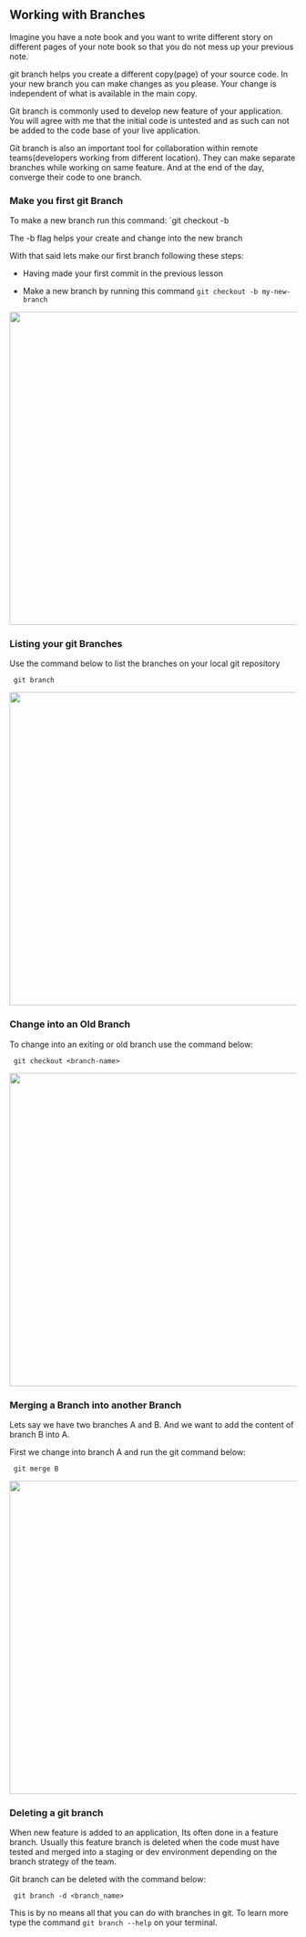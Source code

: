  ## Working with Branches

 Imagine you have a note book and you want to write different story on different pages of your note book so that you do not mess up your previous note.

 git branch helps you create a different copy(page) of your source code. In your new branch you can make changes as you please. Your change is independent of what is available in the main copy.

 Git branch is commonly used to develop new feature of your application. You will agree with me that the initial code is untested and as such can not be added to the code base of your live application.

 Git branch is also an important tool for collaboration within remote teams(developers working from different location). They can make separate branches while working on same feature. And at the end of the day, converge their code to one branch.

 ### Make you first git Branch
 To make a new branch run this command: `git checkout -b <your branch name>
 
 The -b flag helps your create and change into the new branch

 With that said lets make our first branch following these steps:
 - Having made your first commit in the previous lesson

 - Make a new branch by running this command `git checkout -b my-new-branch`

<img src="https://darey-io-pbl-projects-images.s3.eu-west-2.amazonaws.com/practices/images/create-and-switch-into-a-new-branch.PNG"  width="936px" height="550px">


### Listing your git Branches

Use the command below to list the branches on your local git repository

```
 git branch

```

<img src="https://darey-io-pbl-projects-images.s3.eu-west-2.amazonaws.com/practices/images/list-git-branches.PNG"  width="936px" height="550px">


### Change into an Old Branch

To change into an exiting or old branch use the command below:

```
 git checkout <branch-name>

```

<img src="https://darey-io-pbl-projects-images.s3.eu-west-2.amazonaws.com/practices/images/Switching-into-an-old-branch.PNG"  width="936px" height="550px">


### Merging a Branch into another Branch
Lets say we have two branches A and B. And we want to add the content of branch B into A.

First we change into branch A and run the git command below:

```
 git merge B

```

<img src="https://darey-io-pbl-projects-images.s3.eu-west-2.amazonaws.com/practices/images/merging-git-branches.PNG"  width="936px" height="550px">

### Deleting a git branch

When new feature is added to an application, Its often done in a feature branch. Usually this feature branch is deleted when the code must have tested and merged into a staging or dev environment depending on the branch strategy of the team.

Git branch can be deleted with the command below:

```
 git branch -d <branch_name>

```

This is by no means all that you can do with branches in git. To learn more type the command `git branch --help` on your terminal.

